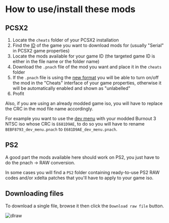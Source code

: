 # How to use/install these mods

## PCSX2
1. Locate the `cheats` folder of your PCSX2 installation
2. Find the [ID](https://www.ps2-home.com/forum/viewtopic.php?p=22588) of the game you want to download mods for (usually "Serial" in PCSX2 game properties)
3. Locate the mods available for your game ID (the targeted game ID is either in the file name or the folder name)
4. Download the `.pnach` file of the mod you want and place it in the `cheats` folder
5. If the `.pnach` file is using the [new format](<https://forums.pcsx2.net/Thread-Sticky-Important-Patching-Notes-1-7-4546-Pnach-2-0>) you will be able to turn on/off the mod in the "Cheats" interface of your game properties, otherwise it will be automatically enabled and shown as "unlabelled"
6. Profit

Also, if you are using an already modded game iso, you will have to replace the CRC in the mod file name accordingly.

For example you want to use the [dev menu](https://github.com/Nahelam/PS2-Game-Mods/blob/main/Burnout%203%20Takedown/Development%20Menu/SLUS-21050/BEBF8793_dev_menu.pnach) with your modded Burnout 3 NTSC iso whose CRC is `E681D9AE`, to do so you will have to rename `BEBF8793_dev_menu.pnach` to `E681D9AE_dev_menu.pnach`.

## PS2
A good part the mods available here should work on PS2, you just have to do the pnach -> RAW conversion.

In some cases you will find a `PS2` folder containing ready-to-use PS2 RAW codes and/or xdelta patches that you'll have to apply to your game iso.

## Downloading files
To download a single file, browse it then click the `Download raw file` button.

 ![dlraw](https://github.com/user-attachments/assets/2d1fd9cc-b500-449d-bf00-fdb9ceb9321c)
